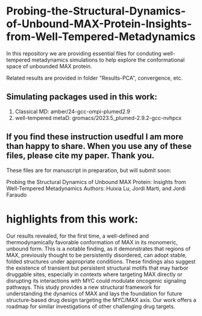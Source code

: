 # Probing-the-Structural-Dynamics-of-Unbound-MAX-Protein-Insights-from-Well-Tempered-Metadynamics

In this repository we are providing essential files for conduting well-tempered metadynamics simulations to help explore the conformational space of unbounded MAX protein. 

Related results are provided in folder "Results-PCA", convergence, etc.

## Simulating packages used in this work:

1. Classical MD: amber/24-gcc-ompi-plumed2.9
2. well-tempered metaD: gromacs/2023.5_plumed-2.9.2-gcc-nvhpcx

## If you find these instruction usedful I am more than happy to share. When you use any of these files, please cite my paper. Thank you.
These files are for manuscript in preparation, but will submit soon:

Probing the Structural Dynamics of Unbound MAX Protein: Insights from Well-Tempered Metadynamics
Authors: Huixia Lu, Jordi Marti, and Jordi Faraudo

# highlights from this work:

Our results revealed, for the first time, a well-defined and thermodynamically favorable conformation of MAX in its monomeric, unbound form. This is a notable finding, as it demonstrates that regions of MAX, previously thought to be persistently disordered, can adopt stable, folded structures under appropriate conditions. These findings also suggest the existence of transient but persistent structural motifs that may harbor druggable sites, especially in contexts where targeting MAX directly or disrupting its interactions with MYC could modulate oncogenic signaling pathways.
This study provides a new structural framework for understanding the dynamics of MAX and lays the foundation for future structure-based drug design targeting the MYC/MAX axis. Our work offers a roadmap for similar investigations of other challenging drug targets.

